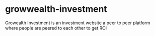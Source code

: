 # growwealth-investment
Growealth Investment is an investment website a peer to peer platform where people are peered to each other to get ROI
